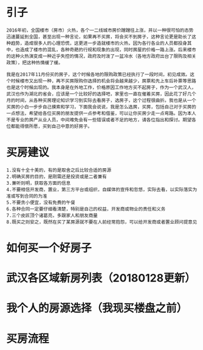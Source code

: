 # 引子
	2016年初，全国楼市（房市）火热，各个一二线城市房价蹭蹭往上涨，并以一种很可怕的态势迅速蔓延到全国，甚至出现一种言论，如果再不买房，将会买不到房子，这种言论更是助长了这种趋势，造成很多人的心理恐慌，这更进一步造就楼市的火热，因为各行各业的人员都投身其中，也造成了楼市的混乱，各种奇葩的行规和现象的出现，同时房屋的价格一路上涨。后来楼市的这种火热演变成一种近乎失控的情况，政府及时泼了一盆冷水（各地方政府出台了限购及相关政策），把这种热情缓了缓。 
	
	我是在2017年11月份买的房子，这个时候各地的限购政策已经执行了一段时间，初见成效。这个时候楼市又出现一种，再不买房限购你选择的机会将会越来越少，房票和先上车后补票等思路也是这个时候出现的。我本身是在外地工作，价格原因工作地方买不起房子，作为一个武汉人，武汉也作为湖北的省会，应该是一个比较好的选择吧，家里也一直在催着买房，因此花了好几个月的时间，从各种买房理论知识学习到实际去看房子，选房子，这个过程很曲折。我也是从一个买房的小白一步步自己摸索和学习，下面我会说说，我是怎么选房，买房，包括自己对于买房的一点想法，希望给各位买房的朋友提供一点参考和借鉴，可以让你买房少走一点弯路。因为本人不是专业的房产从业人员，中间难免会有一些错误或者不足的地方，请各位指出和探讨。期望各位都能得偿所愿，买到自己中意的好房子。
	

# 买房建议
    1.没有十全十美的，有的是取舍之后比较合适的房源
    2.明确买房的目的，是刚需还是投资或是二者兼有
    3.兼听则明，获取各方面的信息
    4.不要相信开发商，置业，第三方平台或组织，自媒体的宣传和忽悠，实际去看，以实际落实为准或写到合同的为准
    5.不要贪小便宜，没有免费的午餐
    6.各种合同一定要仔细看清楚，特别是自己的权益，开发商或物业的责任和义务
    7.三个皮匠顶个诸葛亮，多跟家人和朋友商量
    8.既买之则安之，既然在买了某房源就不要在人前经常抱怨，可以给开发商或者置业顾问提意见
   
# 如何买一个好房子


# 武汉各区域新房列表（20180128更新）

# 我个人的房源选择（我现买楼盘之前）

# 买房流程
